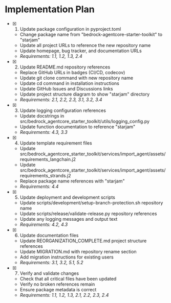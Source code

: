 # Implementation Plan

- [x] 1. Update package configuration in pyproject.toml














  - Change package name from "bedrock-agentcore-starter-toolkit" to "starjam"
  - Update all project URLs to reference the new repository name
  - Update homepage, bug tracker, and documentation URLs
  - _Requirements: 1.1, 1.2, 1.3, 2.4_

- [x] 2. Update README.md repository references





  - Replace GitHub URLs in badges (CI/CD, codecov)
  - Update git clone command with new repository name
  - Update cd command in installation instructions
  - Update GitHub Issues and Discussions links
  - Update project structure diagram to show "starjam" directory
  - _Requirements: 2.1, 2.2, 2.3, 3.1, 3.2, 3.4_

- [x] 3. Update logging configuration references





  - Update docstrings in src/bedrock_agentcore_starter_toolkit/utils/logging_config.py
  - Update function documentation to reference "starjam"
  - _Requirements: 4.3, 3.3_

- [x] 4. Update template requirement files





  - Update src/bedrock_agentcore_starter_toolkit/services/import_agent/assets/requirements_langchain.j2
  - Update src/bedrock_agentcore_starter_toolkit/services/import_agent/assets/requirements_strands.j2
  - Replace package name references with "starjam"
  - _Requirements: 4.4_

- [x] 5. Update deployment and development scripts





  - Update scripts/development/setup-branch-protection.sh repository name
  - Update scripts/release/validate-release.py repository references
  - Update any logging messages and output text
  - _Requirements: 4.2, 4.3_

- [x] 6. Update documentation files





  - Update REORGANIZATION_COMPLETE.md project structure references
  - Update MIGRATION.md with repository rename section
  - Add migration instructions for existing users
  - _Requirements: 3.1, 3.2, 5.1, 5.2_

- [x] 7. Verify and validate changes






  - Check that all critical files have been updated
  - Verify no broken references remain
  - Ensure package metadata is correct
  - _Requirements: 1.1, 1.2, 1.3, 2.1, 2.2, 2.3, 2.4_
